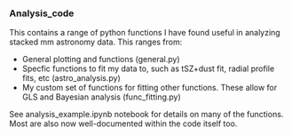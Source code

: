 ### Analysis_code

This contains a range of python functions I have found useful in analyzing stacked mm astronomy data.  This ranges from:

- General plotting and functions (general.py)
- Specfic functions to fit my data to, such as tSZ+dust fit, radial profile fits, etc (astro_analysis.py)
- My custom set of functions for fitting other functions.  These allow for GLS and Bayesian analysis (func_fitting.py)

See analysis_example.ipynb notebook for details on many of the functions.  Most are also now well-documented within the code itself too.
